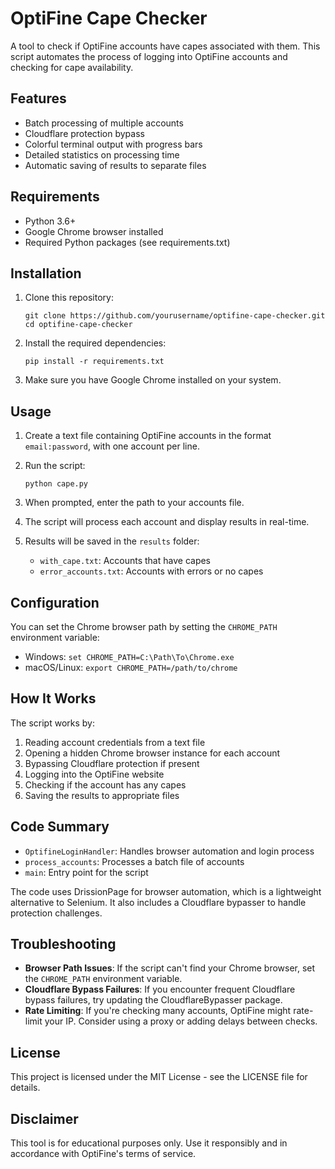 # OptiFine Cape Checker

A tool to check if OptiFine accounts have capes associated with them. This script automates the process of logging into OptiFine accounts and checking for cape availability.

## Features

- Batch processing of multiple accounts
- Cloudflare protection bypass
- Colorful terminal output with progress bars
- Detailed statistics on processing time
- Automatic saving of results to separate files

## Requirements

- Python 3.6+
- Google Chrome browser installed
- Required Python packages (see requirements.txt)

## Installation

1. Clone this repository:
   ```
   git clone https://github.com/yourusername/optifine-cape-checker.git
   cd optifine-cape-checker
   ```

2. Install the required dependencies:
   ```
   pip install -r requirements.txt
   ```

3. Make sure you have Google Chrome installed on your system.

## Usage

1. Create a text file containing OptiFine accounts in the format `email:password`, with one account per line.

2. Run the script:
   ```
   python cape.py
   ```

3. When prompted, enter the path to your accounts file.

4. The script will process each account and display results in real-time.

5. Results will be saved in the `results` folder:
   - `with_cape.txt`: Accounts that have capes
   - `error_accounts.txt`: Accounts with errors or no capes

## Configuration

You can set the Chrome browser path by setting the `CHROME_PATH` environment variable:

- Windows: `set CHROME_PATH=C:\Path\To\Chrome.exe`
- macOS/Linux: `export CHROME_PATH=/path/to/chrome`

## How It Works

The script works by:

1. Reading account credentials from a text file
2. Opening a hidden Chrome browser instance for each account
3. Bypassing Cloudflare protection if present
4. Logging into the OptiFine website
5. Checking if the account has any capes
6. Saving the results to appropriate files

## Code Summary

- `OptifineLoginHandler`: Handles browser automation and login process
- `process_accounts`: Processes a batch file of accounts
- `main`: Entry point for the script

The code uses DrissionPage for browser automation, which is a lightweight alternative to Selenium. It also includes a Cloudflare bypasser to handle protection challenges.

## Troubleshooting

- **Browser Path Issues**: If the script can't find your Chrome browser, set the `CHROME_PATH` environment variable.
- **Cloudflare Bypass Failures**: If you encounter frequent Cloudflare bypass failures, try updating the CloudflareBypasser package.
- **Rate Limiting**: If you're checking many accounts, OptiFine might rate-limit your IP. Consider using a proxy or adding delays between checks.

## License

This project is licensed under the MIT License - see the LICENSE file for details.

## Disclaimer

This tool is for educational purposes only. Use it responsibly and in accordance with OptiFine's terms of service. 